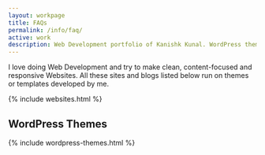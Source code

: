 ```yaml
---
layout: workpage
title: FAQs
permalink: /info/faq/
active: work
description: Web Development portfolio of Kanishk Kunal. WordPress themes, Jekyll themes, Blogs and WebApps
---
```


I love doing Web Development and try to make clean, content-focused and responsive Websites. All these sites and blogs listed below run on themes or templates developed by me.

{% include websites.html %}

<h2 class="text-center">WordPress Themes</h2>

{% include wordpress-themes.html %}